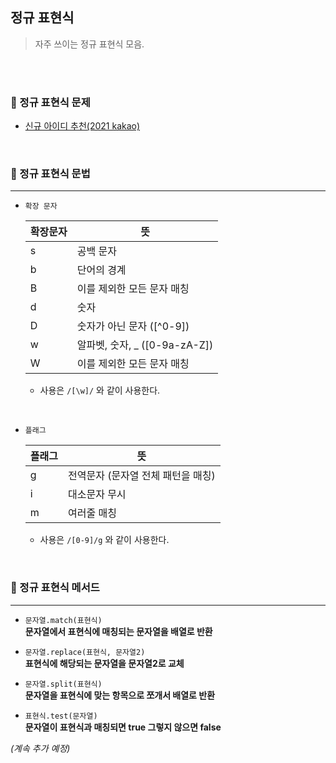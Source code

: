 ## 정규 표현식     
  
> 자주 쓰이는 정규 표현식 모음.   



<br><br>

### 🚀 정규 표현식 문제   

- <a href="https://github.com/jiyun1006/TIL/blob/main/algorithm-test/programmers/2021-kakao(new_id).md">신규 아이디 추천(2021 kakao)</a>


<br>


### 🚀 정규 표현식 문법   
---     

- `확장 문자`  

  |확장문자|뜻|
  |---|---|
  |s|공백 문자| 
  |b|단어의 경계|
  |B|이를 제외한 모든 문자 매칭|
  |d|숫자|
  |D|숫자가 아닌 문자 ([^0-9])|
  |w|알파벳, 숫자, _  ([0-9a-zA-Z])|
  |W|이를 제외한 모든 문자 매칭|     

  - 사용은 `/[\w]/` 와 같이 사용한다.  

<br>


- `플래그`   

  |플래그|뜻|  
  |---|---|
  |g|전역문자 (문자열 전체 패턴을 매칭)|
  |i|대소문자 무시|
  |m|여러줄 매칭|

  - 사용은 `/[0-9]/g` 와 같이 사용한다.     



<br>

### 🚀 정규 표현식 메서드    
---

- `문자열.match(표현식)`   
  **문자열에서 표현식에 매칭되는 문자열을 배열로 반환**   

- `문자열.replace(표현식, 문자열2)`   
  **표현식에 해당되는 문자열을 문자열2로 교체**   

- `문자열.split(표현식)`   
  **문자열을 표현식에 맞는 항목으로 쪼개서 배열로 반환**   

- `표현식.test(문자열)`   
  **문자열이 표현식과 매칭되면 true 그렇지 않으면 false**   



*(계속 추가 예정)*

